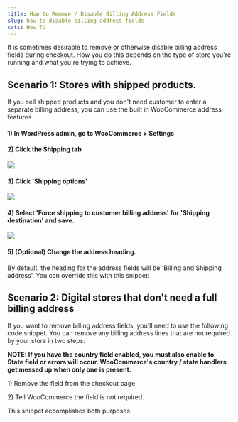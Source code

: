 ```yaml
---
title: How to Remove / Disable Billing Address Fields
slug: how-to-disable-billing-address-fields
cats: How To
---
```



  <p>
    It is sometimes desirable to remove or otherwise disable billing address fields during checkout. How you do this depends on the type of store you're running and what you're trying to achieve.
  </p>
  <h2>
    Scenario 1: Stores with shipped products.
  </h2>
  <p>
    If you sell shipped products and you don't need customer to enter a separate billing address, you can use the built in WooCommerce address features.&nbsp;
  </p>
  <h4>
    1) In WordPress admin, go to WooCommerce &gt; Settings
  </h4>
  <h4>
    2) Click the Shipping tab
  </h4>
  <p>
    <img src="https://s3.amazonaws.com/helpscout.net/docs/assets/5bdde2822c7d3a01757ac42e/images/5e19f4d12c7d3a7e9ae61194/file-O3skaW8Q5D.png" />
  </p>
  <h4>
    3) Click 'Shipping options'
  </h4>
  <p>
    <img src="https://s3.amazonaws.com/helpscout.net/docs/assets/5bdde2822c7d3a01757ac42e/images/5e19f4e32c7d3a7e9ae61195/file-GjbLjZfHUS.png" />
  </p>
  <h4>
    4) Select 'Force shipping to customer billing address' for 'Shipping destination' and save.
  </h4>
  <p>
    <img src="https://s3.amazonaws.com/helpscout.net/docs/assets/5bdde2822c7d3a01757ac42e/images/5e19f50f04286364bc93c24d/file-2c85P2TE4s.png" />
  </p>
  <h4>
    5) (Optional) Change the address heading.&nbsp;
  </h4>
  <p>
    By default, the heading for the address fields will be 'Billing and Shipping address'. You can override this with this snippet:
  </p>
  <script src="https://gist.github.com/clifgriffin/3f973630c5b91b30ba56fe7c8f338b94.js" type="text/javascript"></script>
  <h2>
    Scenario 2: Digital stores that don't need a full billing address
  </h2>
  <p>
    If you want to remove billing address fields, you'll need to use the following code snippet. You can remove any billing address lines that are not required by your store in two steps:
  </p>
  <p>
    <strong>NOTE: If you have the country field enabled, you must also enable to State field or errors will occur. WooCommerce's country / state handlers get messed up when only one is present.&nbsp;</strong>
  </p>
  <p>
    1) Remove the field from the checkout page.
  </p>
  <p>
    2) Tell WooCommerce the field is not required.&nbsp;
  </p>
  <p>
    This snippet accomplishes both purposes:
  </p>
  <script src="https://gist.github.com/clifgriffin/818a5ac1e8809e0ad8a4cf079e2590d4.js" type="text/javascript"></script>
